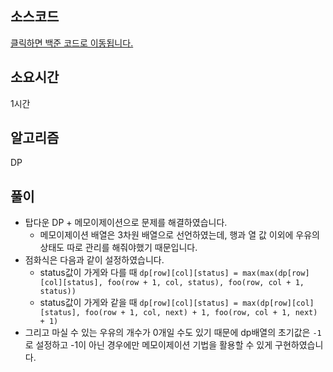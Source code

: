 ## 소스코드

[클릭하면 백준 코드로 이동됩니다.](https://www.acmicpc.net/source/79743358)

## 소요시간

1시간

## 알고리즘

DP

## 풀이

- 탑다운 DP + 메모이제이션으로 문제를 해결하였습니다.
    - 메모이제이션 배열은 3차원 배열으로 선언하였는데, 행과 열 값 이외에 우유의 상태도 따로 관리를 해줘야했기 때문입니다.
- 점화식은 다음과 같이 설정하였습니다.
    - status값이 가게와 다를 때 `dp[row][col][status] = max(max(dp[row][col][status], foo(row + 1, col, status), foo(row, col + 1, status))`
    - status값이 가게와 같을 때 `dp[row][col][status] = max(dp[row][col][status], foo(row + 1, col, next) + 1, foo(row, col + 1, next) + 1)`
- 그리고 마실 수 있는 우유의 개수가 0개일 수도 있기 때문에 dp배열의 초기값은 `-1`로 설정하고 -1이 아닌 경우에만 메모이제이션 기법을 활용할 수 있게 구현하였습니다. 